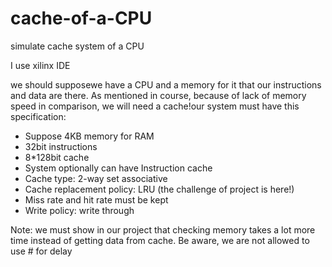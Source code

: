 # cache-of-a-CPU
simulate cache system of a CPU

I use xilinx IDE

we should supposewe have a CPU and a memory for it that our instructions and data are there. As mentioned in course, because of lack of memory speed in comparison, we will need a cache!our system must have this specification:
  - Suppose 4KB memory for RAM
  - 32bit instructions
  - 8*128bit cache
  - System optionally can have Instruction cache
  - Cache type: 2-way set associative
  - Cache replacement policy: LRU (the challenge of project is here!)
  - Miss rate and hit rate must be kept
  - Write policy: write through
  
Note: we must show in our project that checking memory takes a lot more time instead of getting data from cache. Be aware, we are not allowed to use # for delay
